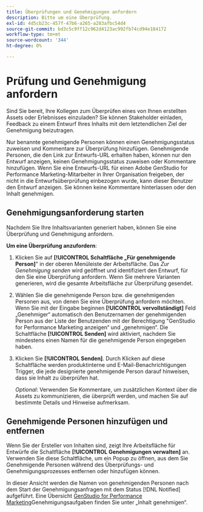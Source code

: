 ```yaml
---
title: Überprüfungen und Genehmigungen anfordern
description: Bitte um eine Überprüfung.
exl-id: 4d5cb23c-457f-47b6-a265-a283afbc54d4
source-git-commit: bd3c5c9ff12c962d4123ac992fb74cd94e184172
workflow-type: tm+mt
source-wordcount: '344'
ht-degree: 0%

---
```


# Prüfung und Genehmigung anfordern

Sind Sie bereit, Ihre Kollegen zum Überprüfen eines von Ihnen erstellten Assets oder Erlebnisses einzuladen? Sie können Stakeholder einladen, Feedback zu einem Entwurf Ihres Inhalts mit dem letztendlichen Ziel der Genehmigung beizutragen.

Nur benannte genehmigende Personen können einen Genehmigungsstatus zuweisen und Kommentare zur Überprüfung hinzufügen. Genehmigende Personen, die den Link zur Entwurfs-URL erhalten haben, können nur den Entwurf anzeigen, keinen Genehmigungsstatus zuweisen oder Kommentare hinzufügen. Wenn Sie eine Entwurfs-URL für einen Adobe GenStudio for Performance Marketing-Mitarbeiter in Ihrer Organisation freigeben, der nicht in die Entwurfsüberprüfung einbezogen wurde, kann dieser Benutzer den Entwurf anzeigen. Sie können keine Kommentare hinterlassen oder den Inhalt genehmigen.

## Genehmigungsanforderung starten

Nachdem Sie Ihre Inhaltsvarianten generiert haben, können Sie eine Überprüfung und Genehmigung anfordern.

**Um eine Überprüfung anzufordern**:

1. Klicken Sie auf **[!UICONTROL Schaltfläche „Für genehmigende Person]**&quot; in der oberen Menüleiste der Arbeitsfläche. Das _Zur Genehmigung senden_ wird geöffnet und identifiziert den Entwurf, für den Sie eine Überprüfung anfordern. Wenn Sie mehrere Varianten generieren, wird die gesamte Arbeitsfläche zur Überprüfung gesendet.

1. Wählen Sie die genehmigende Person bzw. die genehmigenden Personen aus, von denen Sie eine Überprüfung anfordern möchten. Wenn Sie mit der Eingabe beginnen **[!UICONTROL vervollständigt]** Feld „Genehmiger“ automatisch den Benutzernamen der genehmigenden Person aus der Liste der Benutzenden mit der Berechtigung &quot;GenStudio for Performance Marketing anzeigen“ und „genehmigen“. Die Schaltfläche **[!UICONTROL Senden]** wird aktiviert, nachdem Sie mindestens einen Namen für die genehmigende Person eingegeben haben.

1. Klicken Sie **[!UICONTROL Senden]**. Durch Klicken auf diese Schaltfläche werden produktinterne und E-Mail-Benachrichtigungen Trigger, die jede designierte genehmigende Person darauf hinweisen, dass sie Inhalt zu überprüfen hat.

   _Optional_: Verwenden Sie Kommentare, um zusätzlichen Kontext über die Assets zu kommunizieren, die überprüft werden, und machen Sie auf bestimmte Details und Hinweise aufmerksam.

## Genehmigende Personen hinzufügen und entfernen

Wenn Sie der Ersteller von Inhalten sind, zeigt Ihre Arbeitsfläche für Entwürfe die Schaltfläche **[!UICONTROL Genehmigungen verwalten]** an. Verwenden Sie diese Schaltfläche, um ein Popup zu öffnen, aus dem Sie Genehmigende Personen während des Überprüfungs- und Genehmigungsprozesses entfernen oder hinzufügen können.

In dieser Ansicht werden die Namen von genehmigenden Personen nach dem Start der Genehmigungsanfragen mit dem Status [!DNL Notified] aufgeführt. Eine Übersicht [ GenStudio for Performance Marketing](./approve-content.md)Genehmigungsaufgaben finden Sie unter „Inhalt genehmigen“.
